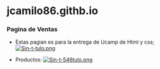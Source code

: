 # jcamilo86.githb.io
### Pagina de Ventas

- Estas pagian es para la entrega de Ucamp de Html y css; 
[![Sin-t-tulo.png](https://i.postimg.cc/1Xwt2vTw/Sin-t-tulo.png)](https://postimg.cc/m1ZBFyTg)

- Productos:
[![Sin-t-546tulo.png](https://i.postimg.cc/W3cxSSMQ/Sin-t-546tulo.png)](https://postimg.cc/4Kw8x625)
